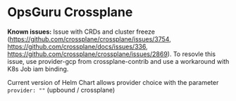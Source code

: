 # OpsGuru Crossplane

**Known issues:**
Issue with CRDs and cluster freeze (https://github.com/crossplane/crossplane/issues/3754, https://github.com/crossplane/docs/issues/336, https://github.com/crossplane/crossplane/issues/2869). To resovle this issue, use provider-gcp from crossplane-contrib and use a workaround with K8s Job iam binding.

Current version of Helm Chart allows provider choice with the parameter `provider: ""` (upbound / crossplane)